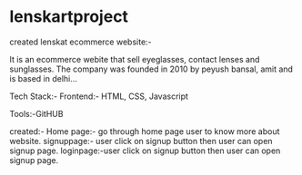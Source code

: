 # lenskartproject

created lenskat ecommerce website:-

It is an ecommerce webite that sell eyeglasses, contact lenses and sunglasses. The company was founded in 2010 by peyush bansal, amit and is based in delhi...

Tech Stack:-
Frontend:- HTML, CSS, Javascript

Tools:-GitHUB

created:-
Home page:- go through home page user to know more about website.
signuppage:- user click on signup button then user can open signup page.
loginpage:-user click on signup button then user can open signup page.


